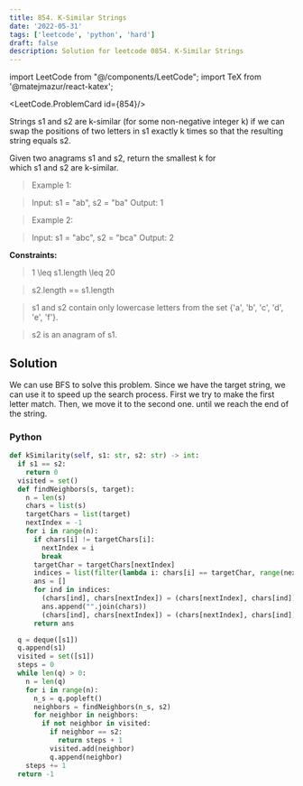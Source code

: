 ```yaml
---
title: 854. K-Similar Strings
date: '2022-05-31'
tags: ['leetcode', 'python', 'hard']
draft: false
description: Solution for leetcode 0854. K-Similar Strings
---
```

import LeetCode from "@/components/LeetCode";
import TeX from '@matejmazur/react-katex';

<LeetCode.ProblemCard id={854}/>
 
Strings s1 and s2 are k-similar (for some non-negative integer k) if we can swap the positions of two letters in s1 exactly k times so that the resulting string equals s2.

Given two anagrams s1 and s2, return the smallest k for which s1 and s2 are k-similar.

> Example 1:

> Input: s1 <TeX>=</TeX> "ab", s2 <TeX>=</TeX> "ba"
> Output: 1

> Example 2:

> Input: s1 <TeX>=</TeX> "abc", s2 <TeX>=</TeX> "bca"
> Output: 2

**Constraints:**

> 1 <TeX>\leq</TeX> s1.length <TeX>\leq</TeX> 20

> s2.length <TeX>=</TeX><TeX>=</TeX> s1.length

> s1 and s2 contain only lowercase letters from the set {'a', 'b', 'c', 'd', 'e', 'f'}.

> s2 is an anagram of s1.



## Solution
We can use BFS to solve this problem. Since we have the target string, we can use it to speed up the search process. First we try to make the first letter match. Then, we move it to the second one. until we reach the end of the string. 
### Python
```python
def kSimilarity(self, s1: str, s2: str) -> int:
  if s1 == s2:
    return 0
  visited = set()
  def findNeighbors(s, target):
    n = len(s)
    chars = list(s)
    targetChars = list(target)
    nextIndex = -1
    for i in range(n):
      if chars[i] != targetChars[i]:
        nextIndex = i
        break
      targetChar = targetChars[nextIndex]
      indices = list(filter(lambda i: chars[i] == targetChar, range(nextIndex, n)))
      ans = []
      for ind in indices:
        (chars[ind], chars[nextIndex]) = (chars[nextIndex], chars[ind])
        ans.append("".join(chars))
        (chars[ind], chars[nextIndex]) = (chars[nextIndex], chars[ind])
      return ans

  q = deque([s1])
  q.append(s1)
  visited = set([s1])
  steps = 0
  while len(q) > 0:
    n = len(q)
    for i in range(n):
      n_s = q.popleft()
      neighbors = findNeighbors(n_s, s2)
      for neighbor in neighbors:
        if not neighbor in visited:
          if neighbor == s2:
            return steps + 1
          visited.add(neighbor)
          q.append(neighbor)
    steps += 1
  return -1
```
